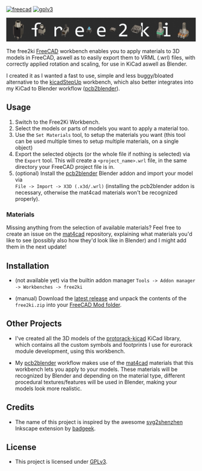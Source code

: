 [![freecad](https://img.shields.io/badge/freecad-0.19.3-brightgreen)](https://www.gnu.org/licenses/gpl-3.0.txt)
[![gplv3](https://img.shields.io/badge/license-GPLv3-lightgrey)](https://www.gnu.org/licenses/gpl-3.0.txt)

<img src="images/header.jpg"/>

The free2ki [FreeCAD](https://github.com/FreeCAD/FreeCAD) workbench enables you to apply
materials to 3D models in FreeCAD, aswell as to easily export them to VRML (.wrl) files,
with correctly applied rotation and scaling, for use in KiCad aswell as Blender.

I created it as I wanted a fast to use, simple and less buggy/bloated alternative to the
[kicadStepUp](https://github.com/easyw/kicadStepUpMod) workbench, which also better
integrates into my KiCad to Blender workflow
([pcb2blender](https://github.com/30350n/pcb2blender)).

## Usage

1. Switch to the Free2Ki Workbench.
2. Select the models or parts of models you want to apply a material too.
3. Use the `Set Materials` tool, to setup the materials you want (this tool can be used
   multiple times to setup multiple materials, on a single object)
4. Export the selected objects (or the whole file if nothing is selected) via the `Export`
   tool. This will create a `<project_name>.wrl` file, in the same directory your FreeCAD
   project file is in.
5. (optional) Install the [pcb2blender](https://github.com/30350n/pcb2blender)
   Blender addon and import your model via<br>
   `File -> Import -> X3D (.x3d/.wrl)` (installing the pcb2blender addon is necessary,
   otherwise the mat4cad materials won't be recognized properly).

### Materials

Missing anything from the selection of available materials? Feel free to create an issue
on the [mat4cad](https://github.com/30350n/mat4cad) repository, explaining what materials
you'd like to see (possibly also how they'd look like in Blender) and I might add them in the
next update!

## Installation

- (not available yet) via the builtin addon manager
  `Tools -> Addon manager -> Workbenches -> free2ki`

- (manual) Download the [latest release](https://github.com/30350n/free2ki/releases/latest)
  and unpack the contents of the `free2ki.zip` into your
  [FreeCAD Mod folder](https://wiki.freecadweb.org/Installing_more_workbenches#Installing_for_a_single_user).

## Other Projects

- I've created all the 3D models of the
  [protorack-kicad](https://github.com/30350n/protorack-kicad) KiCad library, which contains
  all the custom symbols and footprints I use for eurorack module development, using this
  workbench.

- My [pcb2blender](https://github.com/30350n/pcb2blender) workflow makes use of the
  [mat4cad](https://github.com/30350n/mat4cad) materials that this workbench lets you apply
  to your models. These materials will be recognized by Blender and depending on the material
  type, different procedural textures/features will be used in Blender, making your models
  look more realistic.

## Credits

- The name of this project is inspired by the awesome
  [svg2shenzhen](https://github.com/badgeek/svg2shenzhen) Inkscape extension by
  [badgeek](https://github.com/badgeek).

## License

- This project is licensed under
  [GPLv3](https://github.com/30350n/free2ki/blob/master/LICENSE).

